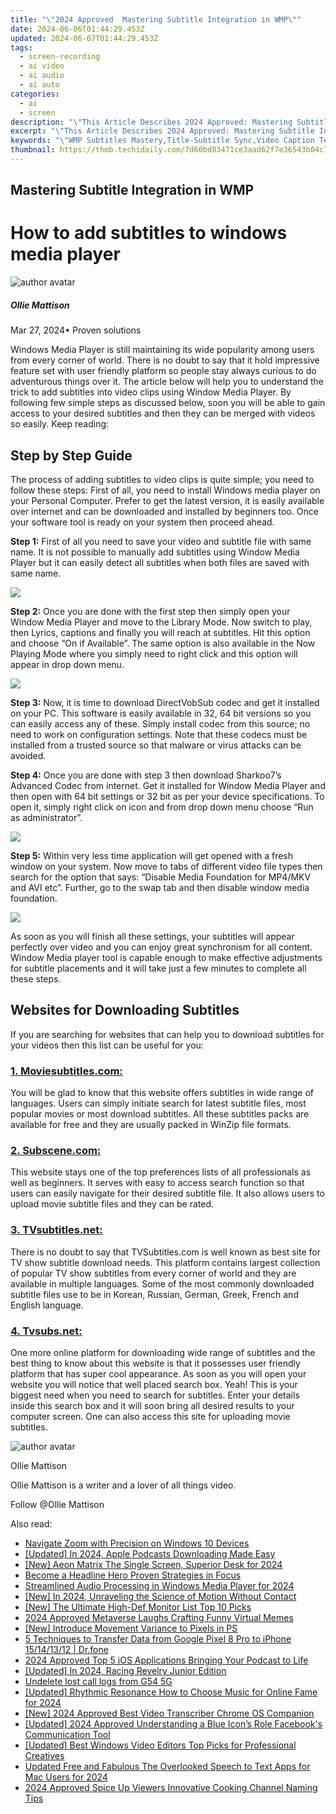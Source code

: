 ```yaml
---
title: "\"2024 Approved  Mastering Subtitle Integration in WMP\""
date: 2024-06-06T01:44:29.453Z
updated: 2024-06-07T01:44:29.453Z
tags: 
  - screen-recording
  - ai video
  - ai audio
  - ai auto
categories: 
  - ai
  - screen
description: "\"This Article Describes 2024 Approved: Mastering Subtitle Integration in WMP\""
excerpt: "\"This Article Describes 2024 Approved: Mastering Subtitle Integration in WMP\""
keywords: "\"WMP Subtitles Mastery,Title-Subtitle Sync,Video Caption Techniques,Speech Annotations Guide,Integrating Text in Videos,Audio Descriptors for Visually Impaired,Seamless Subtitles WMP\""
thumbnail: https://thmb.techidaily.com/7d60bd83471ce3aad62f7e36543b04c731bcd80b3b2e4d4cbbcd899202078565.jpg
---
```


## Mastering Subtitle Integration in WMP

# How to add subtitles to windows media player

![author avatar](https://images.wondershare.com/filmora/article-images/ollie-mattison.jpg)

##### Ollie Mattison

 Mar 27, 2024• Proven solutions

Windows Media Player is still maintaining its wide popularity among users from every corner of world. There is no doubt to say that it hold impressive feature set with user friendly platform so people stay always curious to do adventurous things over it. The article below will help you to understand the trick to add subtitles into video clips using Window Media Player. By following few simple steps as discussed below, soon you will be able to gain access to your desired subtitles and then they can be merged with videos so easily. Keep reading:

## Step by Step Guide

The process of adding subtitles to video clips is quite simple; you need to follow these steps: First of all, you need to install Windows media player on your Personal Computer. Prefer to get the latest version, it is easily available over internet and can be downloaded and installed by beginners too. Once your software tool is ready on your system then proceed ahead.

**Step 1:** First of all you need to save your video and subtitle file with same name. It is not possible to manually add subtitles using Window Media Player but it can easily detect all subtitles when both files are saved with same name.

![ ](https://images.wondershare.com/filmora/article-images/subtitle-wmp-1.jpg)

**Step 2:** Once you are done with the first step then simply open your Window Media Player and move to the Library Mode. Now switch to play, then Lyrics, captions and finally you will reach at subtitles. Hit this option and choose “On if Available”. The same option is also available in the Now Playing Mode where you simply need to right click and this option will appear in drop down menu.

![ ](https://images.wondershare.com/filmora/article-images/subtitle-wmp-2.jpg)

**Step 3:** Now, it is time to download DirectVobSub codec and get it installed on your PC. This software is easily available in 32, 64 bit versions so you can easily access any of these. Simply install codec from this source; no need to work on configuration settings. Note that these codecs must be installed from a trusted source so that malware or virus attacks can be avoided.

**Step 4:** Once you are done with step 3 then download Sharkoo7’s Advanced Codec from internet. Get it installed for Window Media Player and then open with 64 bit settings or 32 bit as per your device specifications. To open it, simply right click on icon and from drop down menu choose “Run as administrator”.

![ ](https://images.wondershare.com/filmora/article-images/subtitle-wmp-3.jpg)

**Step 5:** Within very less time application will get opened with a fresh window on your system. Now move to tabs of different video file types then search for the option that says: “Disable Media Foundation for MP4/MKV and AVI etc”. Further, go to the swap tab and then disable window media foundation.

![ ](https://images.wondershare.com/filmora/article-images/subtitle-wmp-4.jpg)

As soon as you will finish all these settings, your subtitles will appear perfectly over video and you can enjoy great synchronism for all content. Window Media player tool is capable enough to make effective adjustments for subtitle placements and it will take just a few minutes to complete all these steps.

## Websites for Downloading Subtitles

If you are searching for websites that can help you to download subtitles for your videos then this list can be useful for you:

### [1. Moviesubtitles.com:](http://www.moviesubtitles.org/movies.html)

You will be glad to know that this website offers subtitles in wide range of languages. Users can simply initiate search for latest subtitle files, most popular movies or most download subtitles. All these subtitles packs are available for free and they are usually packed in WinZip file formats.

### [2. Subscene.com:](https://subscene.com/browse/latest/film/1)

This website stays one of the top preferences lists of all professionals as well as beginners. It serves with easy to access search function so that users can easily navigate for their desired subtitle file. It also allows users to upload movie subtitle files and they can be rated.

### [3\. TVsubtitles.net:](http://www.tvsubtitles.net/tvshow-1568-3.html)

There is no doubt to say that TVSubtitles.com is well known as best site for TV show subtitle download needs. This platform contains largest collection of popular TV show subtitles from every corner of world and they are available in multiple languages. Some of the most commonly downloaded subtitle files use to be in Korean, Russian, German, Greek, French and English language.

### [4. Tvsubs.net:](http://www.tvsubs.net/)

One more online platform for downloading wide range of subtitles and the best thing to know about this website is that it possesses user friendly platform that has super cool appearance. As soon as you will open your website you will notice that well placed search box. Yeah! This is your biggest need when you need to search for subtitles. Enter your details inside this search box and it will soon bring all desired results to your computer screen. One can also access this site for uploading movie subtitles.

![author avatar](https://images.wondershare.com/filmora/article-images/ollie-mattison.jpg)

Ollie Mattison

Ollie Mattison is a writer and a lover of all things video.

Follow @Ollie Mattison


<ins class="adsbygoogle"
     style="display:block"
     data-ad-format="autorelaxed"
     data-ad-client="ca-pub-7571918770474297"
     data-ad-slot="1223367746"></ins>



<ins class="adsbygoogle"
     style="display:block"
     data-ad-client="ca-pub-7571918770474297"
     data-ad-slot="8358498916"
     data-ad-format="auto"
     data-full-width-responsive="true"></ins>


<span class="atpl-alsoreadstyle">Also read:</span>
<div><ul>
<li><a href="https://vp-tips.techidaily.com/navigate-zoom-with-precision-on-windows-10-devices/"><u>Navigate Zoom with Precision on Windows 10 Devices</u></a></li>
<li><a href="https://vp-tips.techidaily.com/updated-in-2024-apple-podcasts-downloading-made-easy/"><u>[Updated] In 2024, Apple Podcasts Downloading Made Easy</u></a></li>
<li><a href="https://vp-tips.techidaily.com/new-aeon-matrix-the-single-screen-superior-desk-for-2024/"><u>[New] Aeon Matrix  The Single Screen, Superior Desk for 2024</u></a></li>
<li><a href="https://vp-tips.techidaily.com/become-a-headline-hero-proven-strategies-in-focus/"><u>Become a Headline Hero  Proven Strategies in Focus</u></a></li>
<li><a href="https://vp-tips.techidaily.com/streamlined-audio-processing-in-windows-media-player-for-2024/"><u>Streamlined Audio Processing in Windows Media Player for 2024</u></a></li>
<li><a href="https://vp-tips.techidaily.com/new-in-2024-unraveling-the-science-of-motion-without-contact/"><u>[New] In 2024, Unraveling the Science of Motion Without Contact</u></a></li>
<li><a href="https://vp-tips.techidaily.com/new-the-ultimate-high-def-monitor-list-top-10-picks/"><u>[New] The Ultimate High-Def Monitor List  Top 10 Picks</u></a></li>
<li><a href="https://vp-tips.techidaily.com/2024-approved-metaverse-laughs-crafting-funny-virtual-memes/"><u>2024 Approved  Metaverse Laughs  Crafting Funny Virtual Memes</u></a></li>
<li><a href="https://vp-tips.techidaily.com/new-introduce-movement-variance-to-pixels-in-ps/"><u>[New] Introduce Movement Variance to Pixels in PS</u></a></li>
<li><a href="https://blog-min.techidaily.com/5-techniques-to-transfer-data-from-google-pixel-8-pro-to-iphone-15141312-drfone-by-drfone-transfer-from-android-transfer-from-android/"><u>5 Techniques to Transfer Data from Google Pixel 8 Pro to iPhone 15/14/13/12 | Dr.fone</u></a></li>
<li><a href="https://some-approaches.techidaily.com/2024-approved-top-5-ios-applications-bringing-your-podcast-to-life/"><u>2024 Approved  Top 5 iOS Applications Bringing Your Podcast to Life</u></a></li>
<li><a href="https://screen-capture.techidaily.com/updated-in-2024-racing-revelry-junior-edition/"><u>[Updated] In 2024, Racing Revelry  Junior Edition</u></a></li>
<li><a href="https://techidaily.com/undelete-lost-call-logs-from-g54-5g-by-fonelab-android-recover-call-logs/"><u>Undelete lost call logs from G54 5G</u></a></li>
<li><a href="https://instagram-video-files.techidaily.com/updated-rhythmic-resonance-how-to-choose-music-for-online-fame-for-2024/"><u>[Updated] Rhythmic Resonance  How to Choose Music for Online Fame for 2024</u></a></li>
<li><a href="https://screen-mirroring-recording.techidaily.com/new-2024-approved-best-video-transcriber-chrome-os-companion/"><u>[New] 2024 Approved  Best Video Transcriber  Chrome OS Companion</u></a></li>
<li><a href="https://facebook-clips.techidaily.com/updated-2024-approved-understanding-a-blue-icons-role-facebooks-communication-tool/"><u>[Updated] 2024 Approved  Understanding a Blue Icon’s Role  Facebook's Communication Tool</u></a></li>
<li><a href="https://extra-resources.techidaily.com/updated-best-windows-video-editors-top-picks-for-professional-creatives/"><u>[Updated] Best Windows Video Editors  Top Picks for Professional Creatives</u></a></li>
<li><a href="https://video-ai-editor.techidaily.com/updated-free-and-fabulous-the-overlooked-speech-to-text-apps-for-mac-users-for-2024/"><u>Updated Free and Fabulous The Overlooked Speech to Text Apps for Mac Users for 2024</u></a></li>
<li><a href="https://youtube-stream.techidaily.com/2024-approved-spice-up-viewers-innovative-cooking-channel-naming-tips/"><u>2024 Approved  Spice Up Viewers  Innovative Cooking Channel Naming Tips</u></a></li>
</ul></div>
